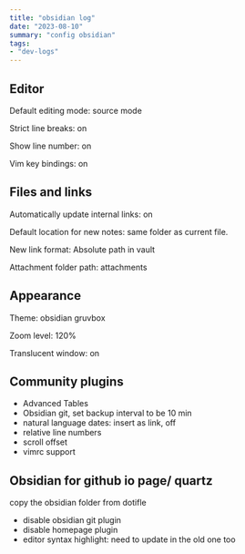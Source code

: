 ```yaml
---
title: "obsidian log"
date: "2023-08-10"
summary: "config obsidian"
tags:
- "dev-logs"
---
```



## Editor

Default editing mode: source mode

Strict line breaks: on

Show line number: on

Vim key bindings: on

## Files and links

Automatically update internal links: on

Default location for new notes: same folder as current file.

New link format: Absolute path in vault

Attachment folder path: attachments

## Appearance

Theme: obsidian gruvbox

Zoom level: 120%

Translucent window: on

## Community plugins

- Advanced Tables
- Obsidian git, set backup interval to be 10 min
- natural language dates: insert as link, off
- relative line numbers
- scroll offset
- vimrc support

## Obsidian for github io page/ quartz

copy the obsidian folder from dotifle
- disable obsidian git plugin
- disable homepage plugin
- editor syntax highlight: need to update in the old one too